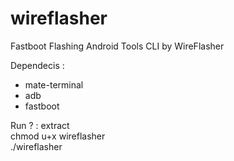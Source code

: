 # wireflasher
Fastboot Flashing Android Tools CLI by WireFlasher

Dependecis :
- mate-terminal
- adb
- fastboot

Run ? :
extract  
chmod u+x wireflasher  
./wireflasher  
